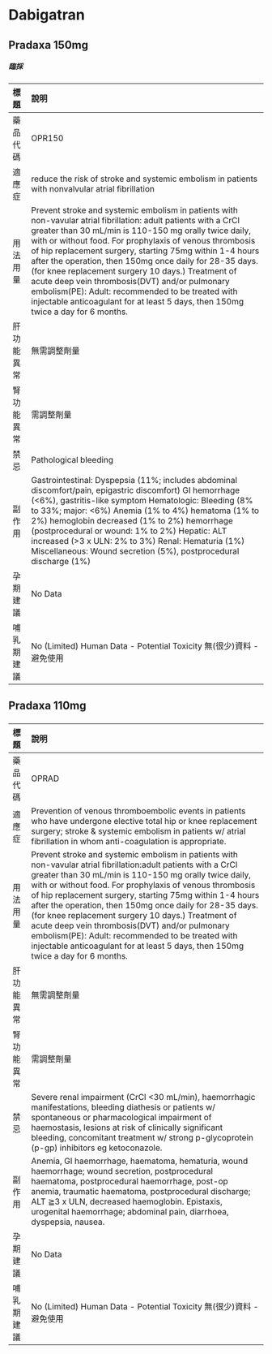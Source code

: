 # Dabigatran

## Pradaxa 150mg

##### 臨採

| 標題       | 說明                                                                                                                                                                                                                                                                                                                                                                                                                                                                                                                                                                                                     |
|:-----------|:---------------------------------------------------------------------------------------------------------------------------------------------------------------------------------------------------------------------------------------------------------------------------------------------------------------------------------------------------------------------------------------------------------------------------------------------------------------------------------------------------------------------------------------------------------------------------------------------------------|
| 藥品代碼   | OPR150                                                                                                                                                                                                                                                                                                                                                                                                                                                                                                                                                                                                   |
| 適應症     | reduce the risk of stroke and systemic embolism in patients with nonvalvular atrial fibrillation                                                                                                                                                                                                                                                                                                                                                                                                                                                                                                         |
| 用法用量   | Prevent stroke and systemic embolism in patients with non-vavular atrial fibrillation: adult patients with a CrCl greater than 30 mL/min is 110-150 mg orally twice daily, with or without food. For prophylaxis of venous thrombosis of hip replacement surgery, starting 75mg within 1-4 hours after the operation, then 150mg once daily for 28-35 days. (for knee replacement surgery 10 days.) Treatment of acute deep vein thrombosis(DVT) and/or pulmonary embolism(PE): Adult: recommended to be treated with injectable anticoagulant for at least 5 days, then 150mg twice a day for 6 months. |
| 肝功能異常 | 無需調整劑量                                                                                                                                                                                                                                                                                                                                                                                                                                                                                                                                                                                             |
| 腎功能異常 | 需調整劑量                                                                                                                                                                                                                                                                                                                                                                                                                                                                                                                                                                                               |
| 禁忌       | Pathological bleeding                                                                                                                                                                                                                                                                                                                                                                                                                                                                                                                                                                                    |
| 副作用     | Gastrointestinal: Dyspepsia (11%; includes abdominal discomfort/pain, epigastric discomfort) GI hemorrhage (<6%), gastritis-like symptom Hematologic: Bleeding (8% to 33%; major: <6%) Anemia (1% to 4%) hematoma (1% to 2%) hemoglobin decreased (1% to 2%) hemorrhage (postprocedural or wound: 1% to 2%) Hepatic: ALT increased (>3 x ULN: 2% to 3%) Renal: Hematuria (1%) Miscellaneous: Wound secretion (5%), postprocedural discharge (1%)                                                                                                                                                         |
| 孕期建議   | No Data                                                                                                                                                                                                                                                                                                                                                                                                                                                                                                                                                                                                  |
| 哺乳期建議 | No (Limited) Human Data - Potential Toxicity 無(很少)資料 - 避免使用                                                                                                                                                                                                                                                                                                                                                                                                                                                                                                                                     |

## Pradaxa 110mg

##### 

| 標題       | 說明                                                                                                                                                                                                                                                                                                                                                                                                                                                                                                                                                                                                    |
|:-----------|:--------------------------------------------------------------------------------------------------------------------------------------------------------------------------------------------------------------------------------------------------------------------------------------------------------------------------------------------------------------------------------------------------------------------------------------------------------------------------------------------------------------------------------------------------------------------------------------------------------|
| 藥品代碼   | OPRAD                                                                                                                                                                                                                                                                                                                                                                                                                                                                                                                                                                                                   |
| 適應症     | Prevention of venous thromboembolic events in patients who have undergone elective total hip or knee replacement surgery; stroke & systemic embolism in patients w/ atrial fibrillation in whom anti-coagulation is appropriate.                                                                                                                                                                                                                                                                                                                                                                        |
| 用法用量   | Prevent stroke and systemic embolism in patients with non-vavular atrial fibrillation:adult patients with a CrCl greater than 30 mL/min is 110-150 mg orally twice daily, with or without food. For prophylaxis of venous thrombosis of hip replacement surgery, starting 75mg within 1-4 hours after the operation, then 150mg once daily for 28-35 days. (for knee replacement surgery 10 days.) Treatment of acute deep vein thrombosis(DVT) and/or pulmonary embolism(PE): Adult: recommended to be treated with injectable anticoagulant for at least 5 days, then 150mg twice a day for 6 months. |
| 肝功能異常 | 無需調整劑量                                                                                                                                                                                                                                                                                                                                                                                                                                                                                                                                                                                            |
| 腎功能異常 | 需調整劑量                                                                                                                                                                                                                                                                                                                                                                                                                                                                                                                                                                                              |
| 禁忌       | Severe renal impairment (CrCl <30 mL/min), haemorrhagic manifestations, bleeding diathesis or patients w/ spontaneous or pharmacological impairment of haemostasis, lesions at risk of clinically significant bleeding, concomitant treatment w/ strong p-glycoprotein (p-gp) inhibitors eg ketoconazole.                                                                                                                                                                                                                                                                                               |
| 副作用     | Anemia, GI haemorrhage, haematoma, hematuria, wound haemorrhage; wound secretion, postprocedural haematoma, postprocedural haemorrhage, post-op anemia, traumatic haematoma, postprocedural discharge; ALT ≧3 x ULN, decreased haemoglobin. Epistaxis, urogenital haemorrhage; abdominal pain, diarrhoea, dyspepsia, nausea.                                                                                                                                                                                                                                                                            |
| 孕期建議   | No Data                                                                                                                                                                                                                                                                                                                                                                                                                                                                                                                                                                                                 |
| 哺乳期建議 | No (Limited) Human Data - Potential Toxicity 無(很少)資料 - 避免使用                                                                                                                                                                                                                                                                                                                                                                                                                                                                                                                                    |

